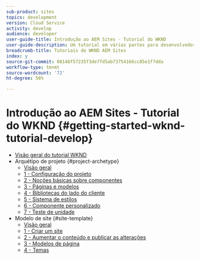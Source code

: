 ```yaml
---
sub-product: sites
topics: development
version: Cloud Service
activity: develop
audience: developer
user-guide-title: Introdução ao AEM Sites - Tutorial do WKND
user-guide-description: Um tutorial em várias partes para desenvolvedores novos no AEM. Implemente um site AEM para uma marca fictícia de estilo de vida, a WKND.
breadcrumb-title: Tutoriais do WKND AEM Sites
index: y
source-git-commit: 08146f57235f3de7fd5ab73754166cc85e1f7dda
workflow-type: tm+mt
source-wordcount: '72'
ht-degree: 56%

---
```



# Introdução ao AEM Sites - Tutorial do WKND {#getting-started-wknd-tutorial-develop}

+ [Visão geral do tutorial WKND](overview.md)
+ Arquétipo de projeto {#project-archetype}
   + [Visão geral](./project-archetype/overview.md)
   + [1 - Configuração do projeto](./project-archetype/project-setup.md)
   + [2 - Noções básicas sobre componentes](./project-archetype/component-basics.md)
   + [3 - Páginas e modelos](./project-archetype/pages-templates.md)
   + [4 - Bibliotecas do lado do cliente](./project-archetype/client-side-libraries.md)
   + [5 - Sistema de estilos](./project-archetype/style-system.md)
   + [6 - Componente personalizado](./project-archetype/custom-component.md)
   + [7 - Teste de unidade](./project-archetype/unit-testing.md)
+ Modelo de site {#site-template}
   + [Visão geral](./site-template/overview.md)
   + [1 - Criar um site](./site-template/create-site.md)
   + [2 - Aumentar o conteúdo e publicar as alterações](./site-template/author-content-publish.md)
   + [3 - Modelos de página](./site-template/page-templates.md)
   + [4 - Temas](./site-template/theming.md)

